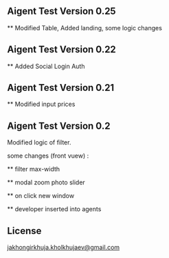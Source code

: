 ## Aigent Test Version 0.25
** Modified Table, Added landing, some logic changes
## Aigent Test Version 0.22
** Added Social Login Auth
 
## Aigent Test Version 0.21
** Modified input prices

## Aigent Test Version 0.2

Modified logic of filter.

some changes (front vuew) : 

** filter max-width

** modal  zoom photo slider

** on click new window

** developer inserted into agents

## License

jakhongirkhuja.kholkhujaev@gmail.com
